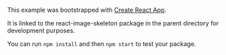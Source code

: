 This example was bootstrapped with [Create React App](https://github.com/facebook/create-react-app).

It is linked to the react-image-skeleton package in the parent directory for development purposes.

You can run `npm install` and then `npm start` to test your package.
